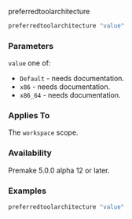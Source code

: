 preferredtoolarchitecture

```lua
preferredtoolarchitecture "value"
```

### Parameters ###

`value` one of:
* `Default` - needs documentation.
* `x86` - needs documentation.
* `x86_64` - needs documentation.

### Applies To ###

The `workspace` scope.

### Availability ###

Premake 5.0.0 alpha 12 or later.

### Examples ###

```lua
preferredtoolarchitecture "value"
```

